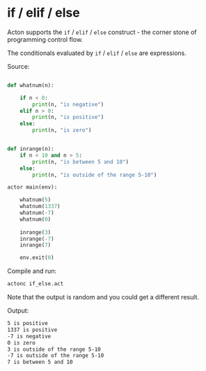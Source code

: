 # if / elif / else

Acton supports the `if` / `elif` / `else` construct - the corner stone of programming control flow.

The conditionals evaluated by `if` / `elif` / `else` are expressions.

Source:
```python

def whatnum(n):

    if n < 0:
        print(n, "is negative")
    elif n > 0:
        print(n, "is positive")
    else:
        print(n, "is zero")


def inrange(n):
    if n < 10 and n > 5:
        print(n, "is between 5 and 10")
    else:
        print(n, "is outside of the range 5-10")

actor main(env):

    whatnum(5)
    whatnum(1337)
    whatnum(-7)
    whatnum(0)
    
    inrange(3)
    inrange(-7)
    inrange(7)

    env.exit(0)
```

Compile and run:
```sh
actonc if_else.act
```

Note that the output is random and you could get a different result.

Output:
```sh
5 is positive
1337 is positive
-7 is negative
0 is zero
3 is outside of the range 5-10
-7 is outside of the range 5-10
7 is between 5 and 10
```
